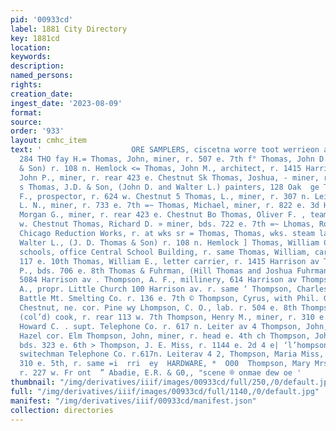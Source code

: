 ```yaml
---
pid: '00933cd'
label: 1881 City Directory
key: 1881cd
location: 
keywords: 
description: 
named_persons: 
rights: 
creation_date: 
ingest_date: '2023-08-09'
format: 
source: 
order: '933'
layout: cmhc_item
text: '                    ORE SAMPLERS, ciscetna worre toot werrieon aves”  ne THO
  284 THO fay H.= Thomas, John, miner, r. 507 e. 7th f° Thomas, John D., (J. "D. Thomas
  & Son) r. 108 n. Hemlock <= Thomas, John M., architect, r. 1415 Harrison.av o" Thomas,
  John P., miner, r. rear 423 e. Chestnut Sk Thomas, Joshua, - miner, r. head e. 5th
  s Thomas, J.D. & Son, (John D. and Walter L.) painters, 128 Oak  ge Thomas, Lot.
  F., prospector, r. 624 w. Chestnut 5 Thomas, L., miner, r. 307 n. Leiter av 3 Thomas,
  L. N., miner, r. 733 e. 7th =~ Thomas, Michael, miner, r. 822 e. 3d He 5 Thomas,
  Morgan G., miner, r. rear 423 e. Chestnut Bo Thomas, Oliver F. , teamster, r. 624
  w. Chestnut Thomas, Richard D. » miner, bds. 722 e. 7th =~ Lhomas, Robert, engineer
  Chicago Reduction Works, r. at wks sr = Thomas, Thomas, wks. steam laundry , Lhomas,
  Walter L., (J. D. Thomas & Son) r. 108 n. Hemlock ] Thomas, William C., city supt.
  schools, office Central School Building, r. same Thomas, William, carpenter, r.
  117 e. 10th Thomas, William E., letter carrier, r. 1415 Harrison av Thomas, William
  P., bds. 706 e. 8th Thomas & Fuhrman, (Hill Thomas and Joshua Fuhrman) paint- ters,
  5084 Harrison av . Thompson, A. F., millinery, 614 Harrison av Thompson, Charles
  A., propr. Little Church 100 Harrison av. r. same ‘ Thompson, Charles H., manager
  Battle Mt. Smelting Co. r. 136 e. 7th © Thompson, Cyrus, with Phil. Golding, r.
  Chestnut, ne. cor. Pine wy Lhompson, C. O., lab. r. 504 e. 8th Thompson, Henry,
  (col’d) cook, r. rear 113 w. 7th Thompson, Henry M., miner, r. 310 e. 5th Thompson,
  Howard C. . supt. Telephone Co. r. 617 n. Leiter av 4 Thompson, John, miner, bds.
  Hazel cor. Elm Thompson, John, miner, r. head e. 4th ch Thompson, John G., contractor,
  bds. 323 e. 6th > Thompson, J. E. Miss, r. 1144 e. 2d 4 e| ‘l’hompson, Leston P.,
  switechman Telephone Co. r.617n. Leiterav 4 2, Thompson, Maria Miss, hair goods
  310 e. 5th, r. same =i  rri  ey  HARDWARE, *  O00  Thompson, Mary Mrs., (col’d)
  r. 227 w. Fr ont  ” Abadie, E.R. & G0,, "scene ® onmae dew oe '
thumbnail: "/img/derivatives/iiif/images/00933cd/full/250,/0/default.jpg"
full: "/img/derivatives/iiif/images/00933cd/full/1140,/0/default.jpg"
manifest: "/img/derivatives/iiif/00933cd/manifest.json"
collection: directories
---
```

